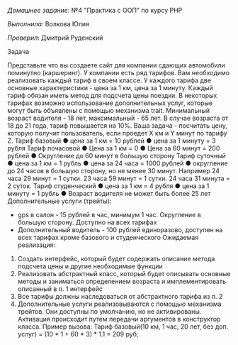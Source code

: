 *Домашнее задание*: №4 "Практика с ООП" по курсу PHP

*Выполнила*:  Волкова Юлия

*Проверил*: Дмитрий Руденский

Задача

Представьте что вы создаете сайт для компании сдающих автомобили поминутно
(каршеринг). У компании есть ряд тарифов. Вам необходимо реализовать каждый
тариф в своем классе. У каждого тарифа две основные характеристики - цена за 1 км,
цена за 1 минуту. Каждый тариф обязан иметь метод для подсчета цены поездки. В
некоторых тарифах возможно использование дополнительных услуг, которые могут
быть объявлены с помощью механизма trait. Минимальный возраст водителя - 18 лет,
максимальный - 65 лет. В случае возраста от 18 до 21 года, тариф повышается на
10%. Ваша задача - посчитать цену, которую получит пользователь, если проедет Х км
и Y минут по тарифу Z.
Тариф базовый
● цена за 1 км = 10 рублей
● цена за 1 минуту = 3 рубля
Тариф почасовой
● Цена за 1 км = 0
● Цена за 60 минут = 200 рублей
● Округление до 60 минут в большую сторону
Тариф суточный
● цена за 1 км = 1 рубль
● цена за 24 часа = 1000 рублей
● округление до 24 часов в большую сторону, но не менее 30 минут. Например 24
часа 29 минут = 1 сутки. 23 часа 59 минут = 1 сутки. 24 часа 31 минута = 2 суток.
Тариф студенческий
● цена за 1 км = 4 рубля
● цена за 1 минуту = 1 рубль
● Возраст водителя не может быть более 25 лет
Дополнительные услуги (трейты):
- gps в салон - 15 рублей в час, минимум 1 час. Округление в большую сторону.
Доступно на всех тарифах
- Дополнительный водитель - 100 рублей единоразово, доступен на всех
тарифах кроме базового и студенческого
Ожидаемая реализация:
1. Создать интерфейс, который будет содержать описание метода подсчета цены
и другие необходимые функции
2. Реализовать абстрактный класс, который будет описывать основные методы и
заниматься определением возраста и имплементировать описанный в п. 1
интерфейс
3. Все тарифы должны наследоваться от абстрактного тарифа из п. 2
4. Дополнительные услуги реализовываются с помощью механизма трейтов. Они
доступны по умолчанию, но не активированы. Активация происходит путем
передачи аргументов в конструктор класса.
Пример вызова:
Тариф базовый(10 км, 1 час, 20 лет, без доп. услуг) = (10 * 1 + 60 * 3) * 1.1 = 209 руб;
